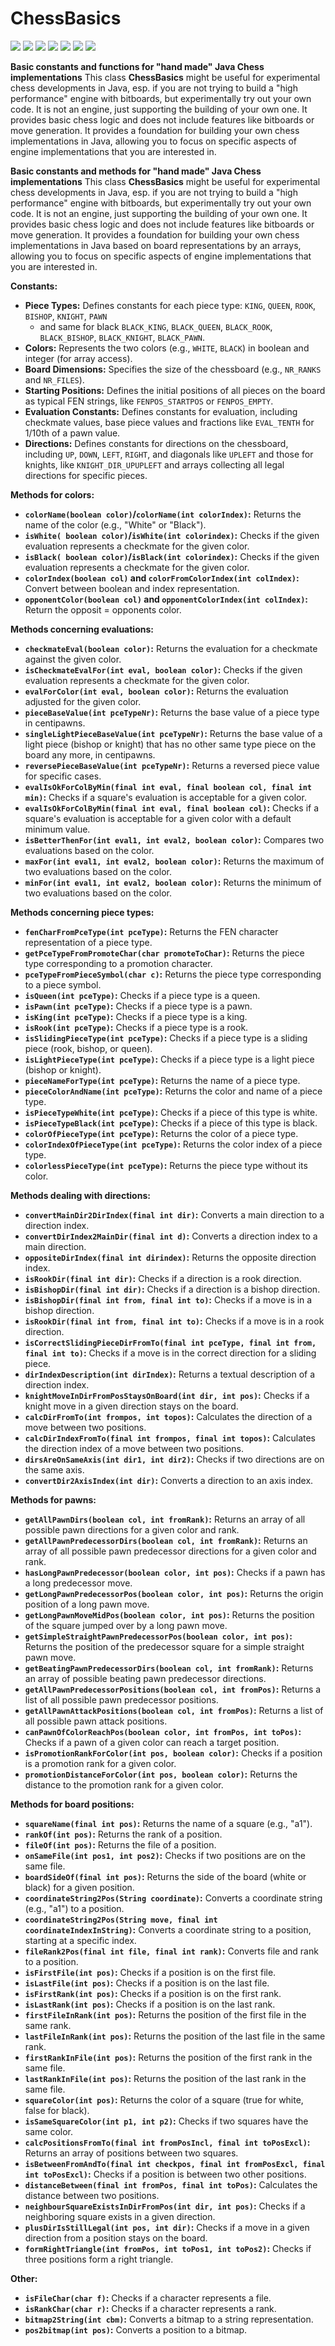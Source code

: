 # ChessBasics

<p align="left">
  <a href="#"><img src="https://img.shields.io/badge/Java-ED8B00?style=flat&logo=java&logoColor=white"></img></a>
  <a href="https://opensource.org/license/gpl-3-0"><img src="https://img.shields.io/github/license/AP-Sensing/ostree-tui?color=black"></img></a>
  <a href="#"><img src="https://img.shields.io/github/stars/chrinspire/ChessBasics"></img></a>
  <a href="#"><img src="https://img.shields.io/github/forks/chrinspire/ChessBasics"></img></a>
  <a href="#"><img src="https://img.shields.io/github/repo-size/chrinspire/ChessBasics"></img></a>
  <a href="https://github.com/chrinspire/ChessBasics/graphs/contributors"><img src="https://img.shields.io/github/contributors/chrinspire/ChessBasics?color=blue"></img></a>
  <a href="https://github.com/chrinspire/ChessBasics/issues"><img src="https://img.shields.io/github/issues/chrinspire/ChessBasics"></img></a>
</p>

**Basic constants and functions for "hand made" Java Chess implementations**
This class **ChessBasics** might be useful for experimental chess developments in Java, esp. if you are not trying to build a "high performance" engine with bitboards, but experimentally try out your own code.
It is not an engine, just supporting the building of your own one. It provides basic chess logic and does not include features like bitboards or move generation.
It provides a foundation for building your own chess implementations in Java, allowing you to focus on specific aspects of engine implementations that you are interested in.

**Basic constants and methods for "hand made" Java Chess implementations**
This class **ChessBasics** might be useful for experimental chess developments in Java, esp. if you are not trying to build a "high performance" engine with bitboards, but experimentally try out your own code.
It is not an engine, just supporting the building of your own one. It provides basic chess logic and does not include features like bitboards or move generation.
It provides a foundation for building your own chess implementations in Java based on board representations by an arrays, allowing you to focus on specific aspects of engine implementations that you are interested in.

**Constants:**

- **Piece Types:**  Defines constants for each piece type: `KING`, `QUEEN`, `ROOK`, `BISHOP`, `KNIGHT`, `PAWN` 
  - and same for black `BLACK_KING`, `BLACK_QUEEN`, `BLACK_ROOK`, `BLACK_BISHOP`, `BLACK_KNIGHT`, `BLACK_PAWN`.
- **Colors:**  Represents the two colors (e.g., `WHITE`, `BLACK`) in boolean and integer (for array access).
- **Board Dimensions:**  Specifies the size of the chessboard (e.g., `NR_RANKS` and `NR_FILES`).
- **Starting Positions:**  Defines the initial positions of all pieces on the board as typical FEN strings, 
like `FENPOS_STARTPOS` or `FENPOS_EMPTY`.
- **Evaluation Constants:**  Defines constants for evaluation, including checkmate values, base piece values and fractions like `EVAL_TENTH` for 1/10th of a pawn value.
 - **Directions:**  Defines constants for directions on the chessboard, including `UP`, `DOWN`, `LEFT`, `RIGHT`, and diagonals like `UPLEFT` and those for knights, like `KNIGHT_DIR_UPUPLEFT` and arrays collecting all legal directions for specific pieces.  

**Methods for colors:**
- **`colorName(boolean color)`/`colorName(int colorIndex)`:** Returns the name of the color (e.g., "White" or "Black").
- **`isWhite( boolean color)`/`isWhite(int colorindex)`:** Checks if the given evaluation represents a checkmate for the given color.
- **`isBlack( boolean color)`/`isBlack(int colorindex)`:** Checks if the given evaluation represents a checkmate for the given color.
- **`colorIndex(boolean col)` and `colorFromColorIndex(int colIndex)`:** Convert between boolean and index representation.
- **`opponentColor(boolean col)` and `opponentColorIndex(int colIndex)`:** Return the opposit = opponents color.  

**Methods concerning evaluations:**
- **`checkmateEval(boolean color)`:** Returns the evaluation for a checkmate against the given color.
- **`isCheckmateEvalFor(int eval, boolean color)`:** Checks if the given evaluation represents a checkmate for the given color.
- **`evalForColor(int eval, boolean color)`:** Returns the evaluation adjusted for the given color.
- **`pieceBaseValue(int pceTypeNr)`:** Returns the base value of a piece type in centipawns.
- **`singleLightPieceBaseValue(int pceTypeNr)`:** Returns the base value of a light piece (bishop or knight) that has no other same type piece on the board any more, in centipawns.
- **`reversePieceBaseValue(int pceTypeNr)`:** Returns a reversed piece value for specific cases.
- **`evalIsOkForColByMin(final int eval, final boolean col, final int min)`:** Checks if a square's evaluation is acceptable for a given color.
- **`evalIsOkForColByMin(final int eval, final boolean col)`:** Checks if a square's evaluation is acceptable for a given color with a default minimum value.
- **`isBetterThenFor(int eval1, int eval2, boolean color)`:** Compares two evaluations based on the color.
- **`maxFor(int eval1, int eval2, boolean color)`:** Returns the maximum of two evaluations based on the color.
- **`minFor(int eval1, int eval2, boolean color)`:** Returns the minimum of two evaluations based on the color.

**Methods concerning piece types:**
- **`fenCharFromPceType(int pceType)`:** Returns the FEN character representation of a piece type.
- **`getPceTypeFromPromoteChar(char promoteToChar)`:** Returns the piece type corresponding to a promotion character.
- **`pceTypeFromPieceSymbol(char c)`:** Returns the piece type corresponding to a piece symbol.
- **`isQueen(int pceType)`:** Checks if a piece type is a queen.
- **`isPawn(int pceType)`:** Checks if a piece type is a pawn.
- **`isKing(int pceType)`:** Checks if a piece type is a king.
- **`isRook(int pceType)`:** Checks if a piece type is a rook.
- **`isSlidingPieceType(int pceType)`:** Checks if a piece type is a sliding piece (rook, bishop, or queen).
- **`isLightPieceType(int pceType)`:** Checks if a piece type is a light piece (bishop or knight).
- **`pieceNameForType(int pceType)`:** Returns the name of a piece type.
- **`pieceColorAndName(int pceType)`:** Returns the color and name of a piece type.
- **`isPieceTypeWhite(int pceType)`:** Checks if a piece of this type is white.
- **`isPieceTypeBlack(int pceType)`:** Checks if a piece of this type is black.
- **`colorOfPieceType(int pceType)`:** Returns the color of a piece type.
- **`colorIndexOfPieceType(int pceType)`:** Returns the color index of a piece type.
- **`colorlessPieceType(int pceType)`:** Returns the piece type without its color.

**Methods dealing with directions:**
- **`convertMainDir2DirIndex(final int dir)`:** Converts a main direction to a direction index.
- **`convertDirIndex2MainDir(final int d)`:** Converts a direction index to a main direction.
- **`oppositeDirIndex(final int dirindex)`:** Returns the opposite direction index.
- **`isRookDir(final int dir)`:** Checks if a direction is a rook direction.
- **`isBishopDir(final int dir)`:** Checks if a direction is a bishop direction.
- **`isBishopDir(final int from, final int to)`:** Checks if a move is in a bishop direction.
- **`isRookDir(final int from, final int to)`:** Checks if a move is in a rook direction.
- **`isCorrectSlidingPieceDirFromTo(final int pceType, final int from, final int to)`:** Checks if a move is in the correct direction for a sliding piece.
- **`dirIndexDescription(int dirIndex)`:** Returns a textual description of a direction index.
- **`knightMoveInDirFromPosStaysOnBoard(int dir, int pos)`:** Checks if a knight move in a given direction stays on the board.
- **`calcDirFromTo(int frompos, int topos)`:** Calculates the direction of a move between two positions.
- **`calcDirIndexFromTo(final int frompos, final int topos)`:** Calculates the direction index of a move between two positions.
- **`dirsAreOnSameAxis(int dir1, int dir2)`:** Checks if two directions are on the same axis.
- **`convertDir2AxisIndex(int dir)`:** Converts a direction to an axis index.
 
**Methods for pawns:**
- **`getAllPawnDirs(boolean col, int fromRank)`:** Returns an array of all possible pawn directions for a given color and rank.
- **`getAllPawnPredecessorDirs(boolean col, int fromRank)`:** Returns an array of all possible pawn predecessor directions for a given color and rank.
- **`hasLongPawnPredecessor(boolean color, int pos)`:** Checks if a pawn has a long predecessor move.
- **`getLongPawnPredecessorPos(boolean color, int pos)`:** Returns the origin position of a long pawn move.
- **`getLongPawnMoveMidPos(boolean color, int pos)`:** Returns the position of the square jumped over by a long pawn move.
- **`getSimpleStraightPawnPredecessorPos(boolean color, int pos)`:** Returns the position of the predecessor square for a simple straight pawn move.
- **`getBeatingPawnPredecessorDirs(boolean col, int fromRank)`:** Returns an array of possible beating pawn predecessor directions.
- **`getAllPawnPredecessorPositions(boolean col, int fromPos)`:** Returns a list of all possible pawn predecessor positions.
- **`getAllPawnAttackPositions(boolean col, int fromPos)`:** Returns a list of all possible pawn attack positions.
- **`canPawnOfColorReachPos(boolean color, int fromPos, int toPos)`:** Checks if a pawn of a given color can reach a target position.
- **`isPromotionRankForColor(int pos, boolean color)`:** Checks if a position is a promotion rank for a given color.
- **`promotionDistanceForColor(int pos, boolean color)`:** Returns the distance to the promotion rank for a given color.

**Methods for board positions:** 
- **`squareName(final int pos)`:** Returns the name of a square (e.g., "a1").
- **`rankOf(int pos)`:** Returns the rank of a position.
- **`fileOf(int pos)`:** Returns the file of a position.
- **`onSameFile(int pos1, int pos2)`:** Checks if two positions are on the same file.
- **`boardSideOf(final int pos)`:** Returns the side of the board (white or black) for a given position.
- **`coordinateString2Pos(String coordinate)`:** Converts a coordinate string (e.g., "a1") to a position.
- **`coordinateString2Pos(String move, final int coordinateIndexInString)`:** Converts a coordinate string to a position, starting at a specific index.
- **`fileRank2Pos(final int file, final int rank)`:** Converts file and rank to a position.
- **`isFirstFile(int pos)`:** Checks if a position is on the first file.
- **`isLastFile(int pos)`:** Checks if a position is on the last file.
- **`isFirstRank(int pos)`:** Checks if a position is on the first rank.
- **`isLastRank(int pos)`:** Checks if a position is on the last rank.
- **`firstFileInRank(int pos)`:** Returns the position of the first file in the same rank.
- **`lastFileInRank(int pos)`:** Returns the position of the last file in the same rank.
- **`firstRankInFile(int pos)`:** Returns the position of the first rank in the same file.
- **`lastRankInFile(int pos)`:** Returns the position of the last rank in the same file.
- **`squareColor(int pos)`:** Returns the color of a square (true for white, false for black).
- **`isSameSquareColor(int p1, int p2)`:** Checks if two squares have the same color.
- **`calcPositionsFromTo(final int fromPosIncl, final int toPosExcl)`:** Returns an array of positions between two squares.
- **`isBetweenFromAndTo(final int checkpos, final int fromPosExcl, final int toPosExcl)`:** Checks if a position is between two other positions.
- **`distanceBetween(final int fromPos, final int toPos)`:** Calculates the distance between two positions.
- **`neighbourSquareExistsInDirFromPos(int dir, int pos)`:** Checks if a neighboring square exists in a given direction.
- **`plusDirIsStillLegal(int pos, int dir)`:** Checks if a move in a given direction from a position stays on the board.
- **`formRightTriangle(int fromPos, int toPos1, int toPos2)`:** Checks if three positions form a right triangle.

**Other:**
- **`isFileChar(char f)`:** Checks if a character represents a file.
- **`isRankChar(char r)`:** Checks if a character represents a rank.
- **`bitmap2String(int cbm)`:** Converts a bitmap to a string representation.
- **`pos2bitmap(int pos)`:** Converts a position to a bitmap.

